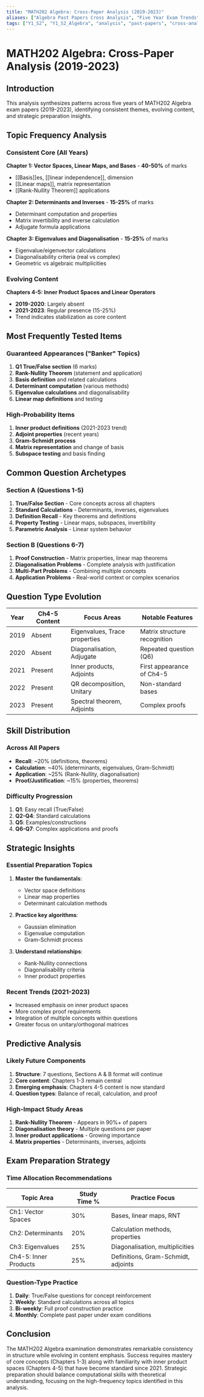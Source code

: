 ```yaml
---
title: "MATH202 Algebra: Cross-Paper Analysis (2019-2023)"
aliases: ["Algebra Past Papers Cross Analysis", "Five Year Exam Trends"]
tags: ["Y1_S2", "Y1_S2_Algebra", "analysis", "past-papers", "cross-analysis", "trends", "exam-preparation"]
---
```


# MATH202 Algebra: Cross-Paper Analysis (2019-2023)

## Introduction
This analysis synthesizes patterns across five years of MATH202 Algebra exam papers (2019-2023), identifying consistent themes, evolving content, and strategic preparation insights.

## Topic Frequency Analysis

### Consistent Core (All Years)
**Chapter 1: Vector Spaces, Linear Maps, and Bases** - **40-50%** of marks
- [[Basis]]es, [[linear independence]], dimension
- [[Linear maps]], matrix representation
- [[Rank-Nullity Theorem]] applications

**Chapter 2: Determinants and Inverses** - **15-25%** of marks
- Determinant computation and properties
- Matrix invertibility and inverse calculation
- Adjugate formula applications

**Chapter 3: Eigenvalues and Diagonalisation** - **15-25%** of marks
- Eigenvalue/eigenvector calculations
- Diagonalisability criteria (real vs complex)
- Geometric vs algebraic multiplicities

### Evolving Content
**Chapters 4-5: Inner Product Spaces and Linear Operators** 
- **2019-2020**: Largely absent
- **2021-2023**: Regular presence (15-25%)
- Trend indicates stabilization as core content

## Most Frequently Tested Items

### Guaranteed Appearances ("Banker" Topics)
1. **Q1 True/False section** (6 marks)
2. **Rank-Nullity Theorem** (statement and application)
3. **Basis definition** and related calculations
4. **Determinant computation** (various methods)
5. **Eigenvalue calculations** and diagonalisability
6. **Linear map definitions** and testing

### High-Probability Items
1. **Inner product definitions** (2021-2023 trend)
2. **Adjoint properties** (recent years)
3. **Gram-Schmidt process**
4. **Matrix representation** and change of basis
5. **Subspace testing** and basis finding

## Common Question Archetypes

### Section A (Questions 1-5)
1. **True/False Section** - Core concepts across all chapters
2. **Standard Calculations** - Determinants, inverses, eigenvalues
3. **Definition Recall** - Key theorems and definitions
4. **Property Testing** - Linear maps, subspaces, invertibility
5. **Parametric Analysis** - Linear system behavior

### Section B (Questions 6-7)
1. **Proof Construction** - Matrix properties, linear map theorems
2. **Diagonalisation Problems** - Complete analysis with justification
3. **Multi-Part Problems** - Combining multiple concepts
4. **Application Problems** - Real-world context or complex scenarios

## Question Type Evolution

| Year | Ch4-5 Content | Focus Areas | Notable Features |
|------|---------------|-------------|------------------|
| 2019 | Absent | Eigenvalues, Trace properties | Matrix structure recognition |
| 2020 | Absent | Diagonalisation, Adjugate | Repeated question (Q6) |
| 2021 | Present | Inner products, Adjoints | First appearance of Ch4-5 |
| 2022 | Present | QR decomposition, Unitary | Non-standard bases |
| 2023 | Present | Spectral theorem, Adjoints | Complex proofs |

## Skill Distribution

### Across All Papers
- **Recall**: ~20% (definitions, theorems)
- **Calculation**: ~40% (determinants, eigenvalues, Gram-Schmidt)
- **Application**: ~25% (Rank-Nullity, diagonalisation)
- **Proof/Justification**: ~15% (properties, theorems)

### Difficulty Progression
1. **Q1**: Easy recall (True/False)
2. **Q2-Q4**: Standard calculations
3. **Q5**: Examples/constructions
4. **Q6-Q7**: Complex applications and proofs

## Strategic Insights

### Essential Preparation Topics
1. **Master the fundamentals**:
   - Vector space definitions
   - Linear map properties
   - Determinant calculation methods
   
2. **Practice key algorithms**:
   - Gaussian elimination
   - Eigenvalue computation
   - Gram-Schmidt process

3. **Understand relationships**:
   - Rank-Nullity connections
   - Diagonalisability criteria
   - Inner product properties

### Recent Trends (2021-2023)
- Increased emphasis on inner product spaces
- More complex proof requirements
- Integration of multiple concepts within questions
- Greater focus on unitary/orthogonal matrices

## Predictive Analysis

### Likely Future Components
1. **Structure**: 7 questions, Sections A & B format will continue
2. **Core content**: Chapters 1-3 remain central
3. **Emerging emphasis**: Chapters 4-5 content is now standard
4. **Question types**: Balance of recall, calculation, and proof

### High-Impact Study Areas
1. **Rank-Nullity Theorem** - Appears in 90%+ of papers
2. **Diagonalisation theory** - Multiple questions per paper
3. **Inner product applications** - Growing importance
4. **Matrix properties** - Determinants, inverses, adjoints

## Exam Preparation Strategy

### Time Allocation Recommendations
| Topic Area | Study Time % | Practice Focus |
|------------|--------------|----------------|
| Ch1: Vector Spaces | 30% | Bases, linear maps, RNT |
| Ch2: Determinants | 20% | Calculation methods, properties |
| Ch3: Eigenvalues | 25% | Diagonalisation, multiplicities |
| Ch4-5: Inner Products | 25% | Definitions, Gram-Schmidt, adjoints |

### Question-Type Practice
1. **Daily**: True/False questions for concept reinforcement
2. **Weekly**: Standard calculations across all topics
3. **Bi-weekly**: Full proof construction practice
4. **Monthly**: Complete past paper under exam conditions

## Conclusion
The MATH202 Algebra examination demonstrates remarkable consistency in structure while evolving in content emphasis. Success requires mastery of core concepts (Chapters 1-3) along with familiarity with inner product spaces (Chapters 4-5) that have become standard since 2021. Strategic preparation should balance computational skills with theoretical understanding, focusing on the high-frequency topics identified in this analysis.